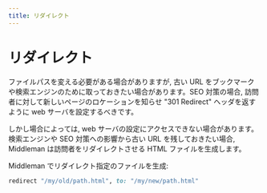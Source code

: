 ```yaml
---
title: リダイレクト
---
```


# リダイレクト

ファイルパスを変える必要がある場合がありますが, 古い URL をブックマークや検索エンジンのために取っておきたい場合があります。SEO 対策の場合, 訪問者に対して新しいページのロケーションを知らせ "301 Redirect" ヘッダを返すように web サーバを設定するべきです。

しかし場合によっては, web サーバの設定にアクセスできない場合があります。検索エンジンや SEO 対策への影響から古い URL を残しておきたい場合, Middleman は訪問者をリダイレクトさせる HTML ファイルを生成します。

Middleman でリダイレクト指定のファイルを生成:

``` ruby
redirect "/my/old/path.html", to: "/my/new/path.html"
```
